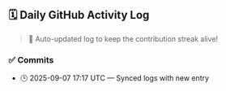 ## 🗓️ Daily GitHub Activity Log

> 🤖 Auto-updated log to keep the contribution streak alive!

### ✅ Commits

- 🕒 2025-09-07 17:17 UTC — Synced logs with new entry

